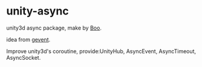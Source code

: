 unity-async
===========

unity3d async package, make by [Boo](https://github.com/bamboo/boo/wiki).

idea from [gevent](http://gevent.org/).

Improve unity3d's coroutine, provide:UnityHub, AsyncEvent, AsyncTimeout, AsyncSocket.
